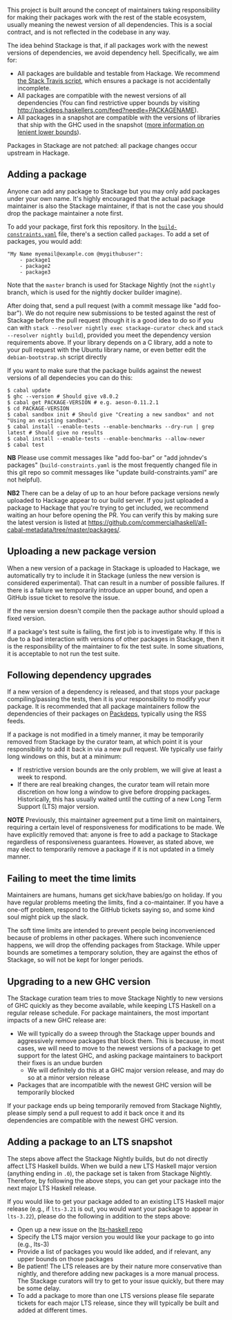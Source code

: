 This project is built around the concept of maintainers taking responsibility for making their packages work with the rest of the stable ecosystem, usually meaning the newest version of all dependencies. This is a social contract, and is not reflected in the codebase in any way.

The idea behind Stackage is that, if all packages work with the newest versions of dependencies, we avoid dependency hell. Specifically, we aim for:

* All packages are buildable and testable from Hackage. We recommend [the Stack Travis script](https://docs.haskellstack.org/en/stable/travis_ci/), which ensures a package is not accidentally incomplete.
* All packages are compatible with the newest versions of all dependencies (You can find restrictive upper bounds by visiting http://packdeps.haskellers.com/feed?needle=PACKAGENAME).
* All packages in a snapshot are compatible with the versions of libraries that ship with the GHC used in the snapshot ([more information on lenient lower bounds](https://www.fpcomplete.com/blog/2014/05/lenient-lower-bounds)).

Packages in Stackage are not patched: all package changes occur upstream in Hackage.

## Adding a package

Anyone can add any package to Stackage but you may only add packages under your own name. It's highly encouraged that the actual package maintainer is also the Stackage maintainer, if that is not the case you should drop the package maintainer a note first.

To add your package, first fork this repository.
In the [`build-constraints.yaml`](https://github.com/fpco/stackage/blob/master/build-constraints.yaml) file, there's a section called `packages`.
To add a set of packages, you would add:

    "My Name myemail@example.com @mygithubuser":
        - package1
        - package2
        - package3

Note that the `master` branch is used for Stackage Nightly (not the `nightly` branch, which is used for the nightly docker builder imagine).

After doing that, send a pull request (with a commit message like "add foo-bar"). We do not require new submissions to be tested against the rest of Stackage before the pull request (though it is a good idea to do so if you can with `stack --resolver nightly exec stackage-curator check` and `stack --resolver nightly build`), provided you meet the dependency version requirements above. If your library depends on a C library, add a note to your pull request with the Ubuntu library name, or even better edit the `debian-bootstrap.sh` script directly

If you want to make sure that the package builds against the newest versions of all dependecies you can do this:
```
$ cabal update
$ ghc --version # Should give v8.0.2
$ cabal get PACKAGE-VERSION # e.g. aeson-0.11.2.1
$ cd PACKAGE-VERSION
$ cabal sandbox init # Should give "Creating a new sandbox" and not "Using an existing sandbox".
$ cabal install --enable-tests --enable-benchmarks --dry-run | grep latest # Should give no results
$ cabal install --enable-tests --enable-benchmarks --allow-newer
$ cabal test
```

**NB** Please use commit messages like "add foo-bar" or "add johndev's packages"
(`build-constraints.yaml` is the most frequently changed file in this git repo
so commit messages like "update build-constraints.yaml" are not helpful).

**NB2** There can be a delay of up to an hour before package versions
newly uploaded to Hackage appear to our build server. If you just
uploaded a package to Hackage that you're trying to get included, we
recommend waiting an hour before opening the PR. You can verify this
by making sure the latest version is listed at 
https://github.com/commercialhaskell/all-cabal-metadata/tree/master/packages/.

## Uploading a new package version

When a new version of a package in Stackage is uploaded to Hackage, we automatically try to include it in Stackage (unless the new version is considered experimental). That can result in a number of possible failures. If there is a failure we temporarily introduce an upper bound, and open a GitHub issue ticket to resolve the issue.

If the new version doesn't compile then the package author should upload a fixed version.

If a package's test suite is failing, the first job is to investigate why. If this is due to a bad interaction with versions of other packages in Stackage, then it is the responsibility of the maintainer to fix the test suite. In some situations, it is acceptable to not run the test suite.


## Following dependency upgrades

If a new version of a dependency is released, and that stops your package compiling/passing the tests, then it is your responsibility to modify your package. It is recommended that all package maintainers follow the dependencies of their packages on [Packdeps](http://packdeps.haskellers.com/), typically using the RSS feeds.

If a package is not modified in a timely manner, it may be temporarily
removed from Stackage by the curator team, at which point it is your
responsibility to add it back in via a new pull request. We typically
use fairly long windows on this, but at a minimum:

* If restrictive version bounds are the only problem, we will give at
  least a week to respond.
* If there are real breaking changes, the curator team will retain
  more discretion on how long a window to give before dropping
  packages. Historically, this has usually waited until the cutting of
  a new Long Term Support (LTS) major version.

**NOTE** Previously, this maintainer agreement put a time limit on
maintainers, requiring a certain level of responsiveness for
modifications to be made. We have explicitly removed that: anyone is
free to add a package to Stackage regardless of responsiveness
guarantees. However, as stated above, we may elect to temporarily
remove a package if it is not updated in a timely manner.

## Failing to meet the time limits

Maintainers are humans, humans get sick/have babies/go on holiday. If you have regular problems meeting the limits, find a co-maintainer. If you have a one-off problem, respond to the GitHub tickets saying so, and some kind soul might pick up the slack.

The soft time limits are intended to prevent people being inconvenienced because of problems in other packages. Where such inconvenience happens, we will drop the offending packages from Stackage. While upper bounds are sometimes a temporary solution, they are against the ethos of Stackage, so will not be kept for longer periods.

## Upgrading to a new GHC version

The Stackage curation team tries to move Stackage Nightly to new versions of GHC quickly as they become available, while keeping LTS Haskell on a regular release schedule. For package maintainers, the most important impacts of a new GHC release are:

* We will typically do a sweep through the Stackage upper bounds and aggressively remove packages that block them. This is because, in most cases, we will need to move to the newest versions of a package to get support for the latest GHC, and asking package maintainers to backport their fixes is an undue burden
    * We will definitely do this at a GHC major version release, and may do so at a minor version release
* Packages that are incompatible with the newest GHC version will be temporarily blocked

If your package ends up being temporarily removed from Stackage Nightly, please simply send a pull request to add it back once it and its dependencies are compatible with the newest GHC version.

## Adding a package to an LTS snapshot

The steps above affect the Stackage Nightly builds, but do not directly affect
LTS Haskell builds. When we build a new LTS Haskell major version (anything
ending in `.0`), the package set is taken from Stackage Nightly. Therefore, by
following the above steps, you can get your package into the next major LTS
Haskell release.

If you would like to get your package added to an existing LTS Haskell major
release (e.g., if `lts-3.21` is out, you would want your package to appear in
`lts-3.22`), please do the following in addition to the steps above:

* Open up a new issue on the [lts-haskell repo](https://github.com/fpco/lts-haskell/issues/new)
* Specify the LTS major version you would like your package to go into (e.g., lts-3)
* Provide a list of packages you would like added, and if relevant, any upper bounds on those packages
* Be patient! The LTS releases are by their nature more conservative than nightly, and therefore adding new packages is a more manual process. The Stackage curators will try to get to your issue quickly, but there may be some delay.
* To add a package to more than one LTS versions please file separate tickets for each major LTS release, since they will typically be built and added at different times.
